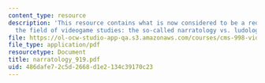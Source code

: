 ```yaml
---
content_type: resource
description: 'This resource contains what is now considered to be a red herring in
  the field of videogame studies: the so-called narratology vs. ludology ?debate.?'
file: https://ol-ocw-studio-app-qa.s3.amazonaws.com/courses/cms-998-videogame-theory-and-analysis-fall-2006/486dafe72c5d2668d1e2134c39170c23_narratology_919.pdf
file_type: application/pdf
resourcetype: Document
title: narratology_919.pdf
uid: 486dafe7-2c5d-2668-d1e2-134c39170c23
---
```

